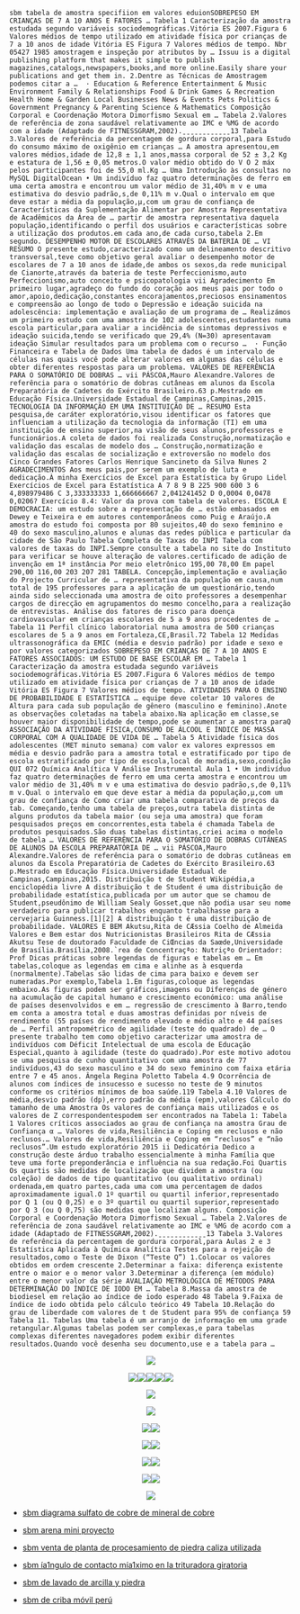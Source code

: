
```
sbm tabela de amostra specifiion em valores eduionSOBREPESO EM CRIANÇAS DE 7 A 10 ANOS E FATORES … Tabela 1 Caracterização da amostra estudada segundo variáveis sociodemográficas.Vitória ES 2007.Figura 6 Valores médios de tempo utilizado em atividade física por crianças de 7 a 10 anos de idade Vitória ES Figura 7 Valores médios de tempo. Nbr 05427 1985 amostragem e inspeção por atributos by … Issuu is a digital publishing platform that makes it simple to publish magazines,catalogs,newspapers,books,and more online.Easily share your publications and get them in. 2.Dentre as Técnicas de Amostragem podemos citar a …  · Education & Reference Entertainment & Music Environment Family & Relationships Food & Drink Games & Recreation Health Home & Garden Local Businesses News & Events Pets Politics & Government Pregnancy & Parenting Science & Mathematics Composição Corporal e Coordenação Motora Dimorfismo Sexual em … Tabela 2.Valores de referência de zona saudável relativamente ao IMC e %MG de acordo com a idade (Adaptado de FITNESSGRAM,2002).ˍˍˍˍˍˍˍˍˍˍˍˍ13 Tabela 3.Valores de referência da percentagem de gordura corporal,para Estudo do consumo máximo de oxigênio em crianças … A amostra apresentou,em valores médios,idade de 12,8 ± 1,1 anos,massa corporal de 52 ± 3,2 Kg e estatura de 1,56 ± 0,05 metros.O valor médio obtido do V O 2 máx pelos participantes foi de 55,0 ml.Kg … Uma Introdução às consultas no MySQL DigitalOcean • Um indivíduo faz quatro determinações de ferro em uma certa amostra e encontrou um valor médio de 31,40% m v e uma estimativa do desvio padrão,s,de 0,11% m v.Qual o intervalo em que deve estar a média da população,µ,com um grau de confiança de Características da Suplementação Alimentar por Amostra Representativa de Acadêmicos da Área de … partir de amostra representativa daquela população,identificando o perfil dos usuários e características sobre a utilização dos produtos.em cada ano,de cada curso,tabela 2.Em segundo. DESEMPENHO MOTOR DE ESCOLARES ATRAVÉS DA BATERIA DE … VI RESUMO O presente estudo,caracterizado como um delineamento descritivo transversal,teve como objetivo geral avaliar o desempenho motor de escolares de 7 a 10 anos de idade,de ambos os sexos,da rede municipal de Cianorte,através da bateria de teste Perfeccionismo,auto Perfeccionismo,auto conceito e psicopatologia vii Agradecimento Em primeiro lugar,agradeço do fundo do coração aos meus pais por todo o amor,apoio,dedicação,constantes encorajamentos,preciosos ensinamentos e compreensão ao longo de todo o Depressão e ideação suicida na adolescência: implementação e avaliação de um programa de … Realizámos um primeiro estudo com uma amostra de 102 adolescentes,estudantes numa escola particular,para avaliar a incidência de sintomas depressivos e ideação suicida,tendo se verificado que 29,4% (N=30) apresentavam ideação Simular resultados para um problema com o recurso …  · Função Financeira e Tabela de Dados Uma tabela de dados é um intervalo de células nas quais você pode alterar valores em algumas das células e obter diferentes respostas para um problema. VALORES DE REFERÊNCIA PARA O SOMATÓRIO DE DOBRAS … vii PÁSCOA,Mauro Alexandre.Valores de referência para o somatório de dobras cutâneas em alunos da Escola Preparatória de Cadetes do Exército Brasileiro.63 p.Mestrado em Educação Física.Universidade Estadual de Campinas,Campinas,2015. TECNOLOGIA DA INFORMAÇÃO EM UMA INSTITUIÇÃO DE … RESUMO Esta pesquisa,de caráter exploratório,visou identificar os fatores que influenciam a utilização da tecnologia da informação (TI) em uma instituição de ensino superior,na visão de seus alunos,professores e funcionários.A coleta de dados foi realizada Construção,normatização e validação das escalas de modelo dos … Construção,normatização e validação das escalas de socialização e extroversão no modelo dos Cinco Grandes Fatores Carlos Henrique Sancineto da Silva Nunes 2 AGRADECIMENTOS Aos meus pais,por serem um exemplo de luta e dedicação.À minha Exercícios de Excel para Estatística by Grupo Lidel Exercícios de Excel para Estatística A 7 8 9 B 225 900 600 3 6 4,898979486 C 3,333333333 1,666666667 2,041241452 D 0,0004 0,0478 0,0206? Exercício 8.4: Valor da prova com tabela de valores. ESCOLA E DEMOCRACIA: um estudo sobre a representação de … estão embasados em Dewey e Teixeira e em autores contemporâneos como Puig e Araújo.A amostra do estudo foi composta por 80 sujeitos,40 do sexo feminino e 40 do sexo masculino,alunos e alunas das redes pública e particular da cidade de São Paulo Tabela Completa de Taxas do INPI Tabela com valores de taxas do INPI.Sempre consulte a tabela no site do Instituto para verificar se houve alteração de valores.certificado de adição de invenção em 1ª instância Por meio eletrônico 195,00 78,00 Em papel 290,00 116,00 203 207 281 TABELA. Concepção,implementação e avaliação do Projecto Curricular de … representativa da população em causa,num total de 195 professores para a aplicação de um questionário,tendo ainda sido seleccionada uma amostra de oito professores a desempenhar cargos de direcção em agrupamentos do mesmo concelho,para a realização de entrevistas. Análise dos fatores de risco para doença cardiovascular em crianças escolares de 5 a 9 anos procedentes de … Tabela 11 Perfil clínico laboratorial numa amostra de 500 crianças escolares de 5 a 9 anos em Fortaleza,CE,Brasil.72 Tabela 12 Medidas ultrassonográfica da EMIC (média e desvio padrão) por idade e sexo e por valores categorizados SOBREPESO EM CRIANÇAS DE 7 A 10 ANOS E FATORES ASSOCIADOS: UM ESTUDO DE BASE ESCOLAR EM … Tabela 1 Caracterização da amostra estudada segundo variáveis sociodemográficas.Vitória ES 2007.Figura 6 Valores médios de tempo utilizado em atividade física por crianças de 7 a 10 anos de idade Vitória ES Figura 7 Valores médios de tempo. ATIVIDADES PARA O ENSINO DE PROBABILIDADE E ESTATÍSTICA … equipe deve coletar 10 valores de Altura para cada sub população de gênero (masculino e feminino).Anote as observações coletadas na tabela abaixo.Na aplicação em classe,se houver maior disponibilidade de tempo,pode se aumentar a amostra paraQ ASSOCIAÇÃO DA ATIVIDADE FÍSICA,CONSUMO DE ÁLCOOL E ÍNDICE DE MASSA CORPORAL COM A QUALIDADE DE VIDA DE … Tabela 5 Atividade física dos adolescentes (MET minuto semana) com valor ex valores expressos em média e desvio padrão para a amostra total e estratificado por tipo de escola estratificado por tipo de escola,local de moradia,sexo,condição QUI 072 Química Analítica V Análise Instrumental Aula 1 • Um indivíduo faz quatro determinações de ferro em uma certa amostra e encontrou um valor médio de 31,40% m v e uma estimativa do desvio padrão,s,de 0,11% m v.Qual o intervalo em que deve estar a média da população,µ,com um grau de confiança de Como criar uma tabela comparativa de preços da tab. Começando,tenho uma tabela de preços,outra tabela distinta de alguns produtos da tabela maior (ou seja uma amostra) que foram pesquisados preços em concorrentes,esta tabela é chamada Tabela de produtos pesquisados.São duas tabelas distintas,criei acima o modelo de tabela … VALORES DE REFERÊNCIA PARA O SOMATÓRIO DE DOBRAS CUTÂNEAS DE ALUNOS DA ESCOLA PREPARATÓRIA DE … vii PÁSCOA,Mauro Alexandre.Valores de referência para o somatório de dobras cutâneas em alunos da Escola Preparatória de Cadetes do Exército Brasileiro.63 p.Mestrado em Educação Física.Universidade Estadual de Campinas,Campinas,2015. Distribuição t de Student Wikipédia,a enciclopédia livre A distribuição t de Student é uma distribuição de probabilidade estatística,publicada por um autor que se chamou de Student,pseudônimo de William Sealy Gosset,que não podia usar seu nome verdadeiro para publicar trabalhos enquanto trabalhasse para a cervejaria Guinness.[1][2] A distribuição t é uma distribuição de probabilidade. VALORES E BEM Akutsu,Rita de CÆssia Coelho de Almeida Valores e Bem estar dos Nutricionistas Brasileiros Rita de CÆssia Akutsu Tese de doutorado Faculdade de CiŒncias da Saœde,Universidade de Brasília.Brasília,2008.`rea de Concentraçªo: Nutriçªo Orientador: Prof Dicas práticas sobre legendas de figuras e tabelas em … Em tabelas,coloque as legendas em cima e alinhe as à esquerda (normalmente).Tabelas são lidas de cima para baixo e devem ser numeradas.Por exemplo,Tabela 1.Em figuras,coloque as legendas embaixo.As figuras podem ser gráficos,imagens ou Diferenças de género na acumulação de capital humano e crescimento económico: uma análise de países desenvolvidos e em … regressão de crescimento à Barro,tendo em conta a amostra total e duas amostras definidas por níveis de rendimento (55 países de rendimento elevado e médio alto e 44 países de … Perfil antropométrico de agilidade (teste do quadrado) de … O presente trabalho tem como objetivo caracterizar uma amostra de indivíduos com Déficit Intelectual de uma escola de Educação Especial,quanto à agilidade (teste do quadrado).Por este motivo adotou se uma pesquisa de cunho quantitativo com uma amostra de 77 indivíduos,43 do sexo masculino e 34 do sexo feminino com faixa etária entre 7 e 45 anos. Ângela Regina Poletto Tabela 4.9 Ocorrência de alunos com índices de insucesso e sucesso no teste de 9 minutos conforme os critérios mínimos de boa saúde.119 Tabela 4.10 Valores de média,desvio padrão (dp),erro padrão da média (epm),valores Cálculo do tamanho de uma Amostra Os valores de confiança mais utilizados e os valores de Z correspondentespodem ser encontrados na Tabela 1: Tabela 1 Valores críticos associados ao grau de confiança na amostra Grau de Confiança α … Valores de vida,Resiliência e Coping em reclusos e não reclusos.… Valores de vida,Resiliência e Coping em “reclusos” e “não reclusos”.Um estudo exploratório 2015 ii Dedicatória Dedico a construção deste árduo trabalho essencialmente à minha Família que teve uma forte preponderância e influência na sua redação.Foi Quartis Os quartis são medidas de localização que dividem a amostra (ou coleção) de dados de tipo quantitativo (ou qualitativo ordinal) ordenada,em quatro partes,cada uma com uma percentagem de dados aproximadamente igual.O 1º quartil ou quartil inferior,representado por Q 1 (ou Q 0,25) e o 3º quartil ou quartil superior,representado por Q 3 (ou Q 0,75) são medidas que localizam alguns. Composição Corporal e Coordenação Motora Dimorfismo Sexual … Tabela 2.Valores de referência de zona saudável relativamente ao IMC e %MG de acordo com a idade (Adaptado de FITNESSGRAM,2002).ˍˍˍˍˍˍˍˍˍˍˍˍ13 Tabela 3.Valores de referência da percentagem de gordura corporal,para Aulas 2 e 3 Estatística Aplicada à Química Analítica Testes para a rejeição de resultados,como o Teste de Dixon (“Teste Q”) 1.Colocar os valores obtidos em ordem crescente 2.Determinar a faixa: diferença existente entre o maior e o menor valor 3.Determinar a diferença (em módulo) entre o menor valor da série AVALIAÇÃO METROLÓGICA DE MÉTODOS PARA DETERMINAÇÃO DO ÍNDICE DE IODO EM … Tabela 8.Massa da amostra de biodiesel em relação ao índice de iodo esperado 48 Tabela 9.Faixa de índice de iodo obtida pelo cálculo teórico 49 Tabela 10.Relação do grau de liberdade com valores de t de Student para 95% de confiança 59 Tabela 11. Tabelas Uma tabela é um arranjo de informação em uma grade retangular.Algumas tabelas podem ser complexas,e para tabelas complexas diferentes navegadores podem exibir diferentes resultados.Quando você desenha seu documento,use e a tabela para … 
```

<div align="center">

<a href="https://es-crusher.shibang-china.com/github&k=sbm+tabela+de+amostra+specifiion+em+valores+eduion"><img src="https://static.shibang-china.com/es/crusher/logo.jpg"></a>

<a href="https://es-crusher.shibang-china.com/github&k=sbm+tabela+de+amostra+specifiion+em+valores+eduion"><img src="https://static.shibang-china.com/es/crusher/index.jpg"></a><a href="https://es-crusher.shibang-china.com/material.htmlgithub&k=sbm+tabela+de+amostra+specifiion+em+valores+eduion"><img src="https://static.shibang-china.com/es/crusher/material.jpg"></a><a href="https://es-crusher.shibang-china.com/application.htmlgithub&k=sbm+tabela+de+amostra+specifiion+em+valores+eduion"><img src="https://static.shibang-china.com/es/crusher/application.jpg"></a><a href="https://es-crusher.shibang-china.com/aboutus.htmlgithub&k=sbm+tabela+de+amostra+specifiion+em+valores+eduion"><img src="https://static.shibang-china.com/es/crusher/aboutus.jpg"></a><a href="https://es-crusher.shibang-china.com/contact.htmlgithub&k=sbm+tabela+de+amostra+specifiion+em+valores+eduion"><img src="https://static.shibang-china.com/es/crusher/contact.jpg"></a>

<a href="https://es-crusher.shibang-china.com/github&k=sbm+tabela+de+amostra+specifiion+em+valores+eduion"><img src="https://static.shibang-china.com/es/crusher/banner.jpg"></a>

<a href="https://swt.shibang-china.com/github&k=sbm+tabela+de+amostra+specifiion+em+valores+eduion"><img src="https://static.shibang-china.com/es/crusher/text.jpg"></a>

<a href="https://swt.shibang-china.com/github&k=sbm+tabela+de+amostra+specifiion+em+valores+eduion"><img src="https://static.shibang-china.com/es/crusher/chat.jpg"></a><a href="https://es-crusher.shibang-china.com/contact.htmlgithub&k=sbm+tabela+de+amostra+specifiion+em+valores+eduion"><img src="https://static.shibang-china.com/es/crusher/message.jpg"></a>

<a href="https://es-crusher.shibang-china.com/products/pe.htmlgithub&k=sbm+tabela+de+amostra+specifiion+em+valores+eduion"><img src="https://static.shibang-china.com/es/crusher/pe.jpg"></a><a href="https://es-crusher.shibang-china.com/products/pf.htmlgithub&k=sbm+tabela+de+amostra+specifiion+em+valores+eduion"><img src="https://static.shibang-china.com/es/crusher/pf.jpg"></a>

<a href="https://es-crusher.shibang-china.com/products/hpt.htmlgithub&k=sbm+tabela+de+amostra+specifiion+em+valores+eduion"><img src="https://static.shibang-china.com/es/crusher/hpt.jpg"></a><a href="https://es-crusher.shibang-china.com/products/vsi.htmlgithub&k=sbm+tabela+de+amostra+specifiion+em+valores+eduion"><img src="https://static.shibang-china.com/es/crusher/vsi.jpg"></a>

<a href="https://es-crusher.shibang-china.com/products/klv.htmlgithub&k=sbm+tabela+de+amostra+specifiion+em+valores+eduion"><img src="https://static.shibang-china.com/es/crusher/klv.jpg"></a><a href="https://es-crusher.shibang-china.com/products/portable.htmlgithub&k=sbm+tabela+de+amostra+specifiion+em+valores+eduion"><img src="https://static.shibang-china.com/es/crusher/portable.jpg"></a>

<a href="https://swt.shibang-china.com/github&k=sbm+tabela+de+amostra+specifiion+em+valores+eduion"><img src="https://static.shibang-china.com/es/crusher/case.jpg"></a>

</div>


* [sbm diagrama sulfato de cobre de mineral de cobre](sbm%20diagrama%20sulfato%20de%20cobre%20de%20mineral%20de%20cobre.md)

* [sbm arena mini proyecto](sbm%20arena%20mini%20proyecto.md)

* [sbm venta de planta de procesamiento de piedra caliza utilizada](sbm%20venta%20de%20planta%20de%20procesamiento%20de%20piedra%20caliza%20utilizada.md)

* [sbm ía1ngulo de contacto mía1ximo en la trituradora giratoria](sbm%20%C3%ADa1ngulo%20de%20contacto%20m%C3%ADa1ximo%20en%20la%20trituradora%20giratoria.md)

* [sbm de lavado de arcilla y piedra](sbm%20de%20lavado%20de%20arcilla%20y%20piedra.md)

* [sbm de criba móvil perú](sbm%20de%20criba%20m%C3%B3vil%20per%C3%BA.md)